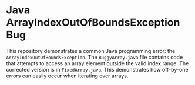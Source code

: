 # Java ArrayIndexOutOfBoundsException Bug

This repository demonstrates a common Java programming error: the `ArrayIndexOutOfBoundsException`. The `BuggyArray.java` file contains code that attempts to access an array element outside the valid index range.  The corrected version is in `FixedArray.java`. This demonstrates how off-by-one errors can easily occur when iterating over arrays.